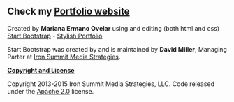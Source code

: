 ## Check my [**Portfolio website**](https://mariana-ermano.github.io/personal-projects-website/)

Created by **Mariana Ermano Ovelar** using and editing (both html and css) [Start Bootstrap](http://startbootstrap.com/) - [Stylish Portfolio](https://startbootstrap.com/theme/stylish-portfolio)

Start Bootstrap was created by and is maintained by **David Miller**, Managing Parter at [Iron Summit Media Strategies](http://www.ironsummitmedia.com/).

[**Copyright and License**](https://github.com/mariana-ermano/personal-projects-website/LICENSE.txt)

Copyright 2013-2015 Iron Summit Media Strategies, LLC. Code released under the [Apache 2.0](https://github.com/IronSummitMedia/startbootstrap-stylish-portfolio/blob/gh-pages/LICENSE) license.
